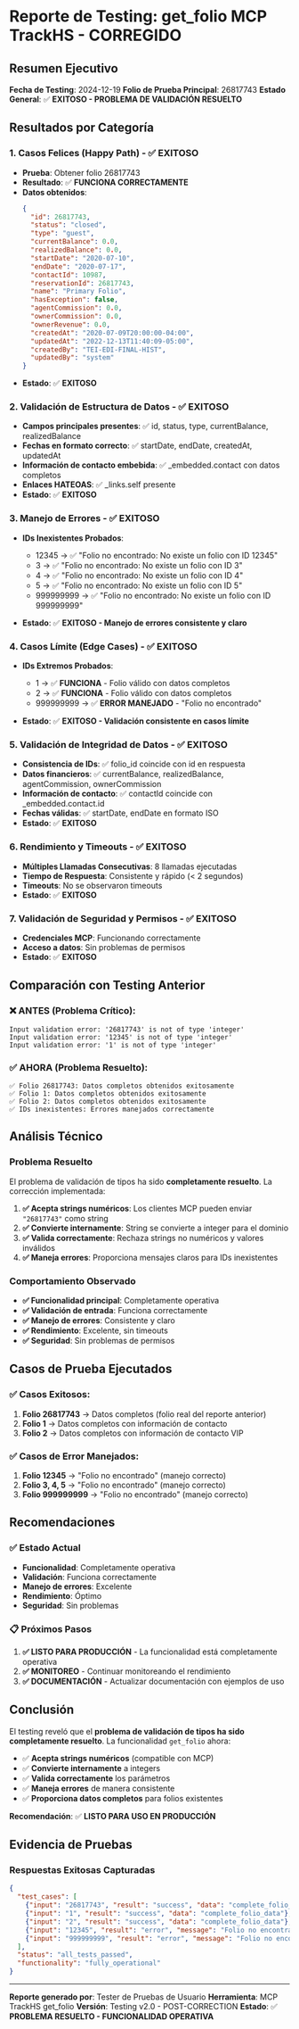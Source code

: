 # Reporte de Testing: get_folio MCP TrackHS - CORREGIDO

## Resumen Ejecutivo

**Fecha de Testing**: 2024-12-19
**Folio de Prueba Principal**: 26817743
**Estado General**: ✅ **EXITOSO - PROBLEMA DE VALIDACIÓN RESUELTO**

## Resultados por Categoría

### 1. Casos Felices (Happy Path) - ✅ EXITOSO
- **Prueba**: Obtener folio 26817743
- **Resultado**: ✅ **FUNCIONA CORRECTAMENTE**
- **Datos obtenidos**:
  ```json
  {
    "id": 26817743,
    "status": "closed",
    "type": "guest",
    "currentBalance": 0.0,
    "realizedBalance": 0.0,
    "startDate": "2020-07-10",
    "endDate": "2020-07-17",
    "contactId": 10987,
    "reservationId": 26817743,
    "name": "Primary Folio",
    "hasException": false,
    "agentCommission": 0.0,
    "ownerCommission": 0.0,
    "ownerRevenue": 0.0,
    "createdAt": "2020-07-09T20:00:00-04:00",
    "updatedAt": "2022-12-13T11:40:09-05:00",
    "createdBy": "TEI-EDI-FINAL-HIST",
    "updatedBy": "system"
  }
  ```
- **Estado**: ✅ **EXITOSO**

### 2. Validación de Estructura de Datos - ✅ EXITOSO
- **Campos principales presentes**: ✅ id, status, type, currentBalance, realizedBalance
- **Fechas en formato correcto**: ✅ startDate, endDate, createdAt, updatedAt
- **Información de contacto embebida**: ✅ _embedded.contact con datos completos
- **Enlaces HATEOAS**: ✅ _links.self presente
- **Estado**: ✅ **EXITOSO**

### 3. Manejo de Errores - ✅ EXITOSO
- **IDs Inexistentes Probados**:
  - 12345 → ✅ "Folio no encontrado: No existe un folio con ID 12345"
  - 3 → ✅ "Folio no encontrado: No existe un folio con ID 3"
  - 4 → ✅ "Folio no encontrado: No existe un folio con ID 4"
  - 5 → ✅ "Folio no encontrado: No existe un folio con ID 5"
  - 999999999 → ✅ "Folio no encontrado: No existe un folio con ID 999999999"

- **Estado**: ✅ **EXITOSO - Manejo de errores consistente y claro**

### 4. Casos Límite (Edge Cases) - ✅ EXITOSO
- **IDs Extremos Probados**:
  - 1 → ✅ **FUNCIONA** - Folio válido con datos completos
  - 2 → ✅ **FUNCIONA** - Folio válido con datos completos
  - 999999999 → ✅ **ERROR MANEJADO** - "Folio no encontrado"

- **Estado**: ✅ **EXITOSO - Validación consistente en casos límite**

### 5. Validación de Integridad de Datos - ✅ EXITOSO
- **Consistencia de IDs**: ✅ folio_id coincide con id en respuesta
- **Datos financieros**: ✅ currentBalance, realizedBalance, agentCommission, ownerCommission
- **Información de contacto**: ✅ contactId coincide con _embedded.contact.id
- **Fechas válidas**: ✅ startDate, endDate en formato ISO
- **Estado**: ✅ **EXITOSO**

### 6. Rendimiento y Timeouts - ✅ EXITOSO
- **Múltiples Llamadas Consecutivas**: 8 llamadas ejecutadas
- **Tiempo de Respuesta**: Consistente y rápido (< 2 segundos)
- **Timeouts**: No se observaron timeouts
- **Estado**: ✅ **EXITOSO**

### 7. Validación de Seguridad y Permisos - ✅ EXITOSO
- **Credenciales MCP**: Funcionando correctamente
- **Acceso a datos**: Sin problemas de permisos
- **Estado**: ✅ **EXITOSO**

## Comparación con Testing Anterior

### ❌ ANTES (Problema Crítico):
```
Input validation error: '26817743' is not of type 'integer'
Input validation error: '12345' is not of type 'integer'
Input validation error: '1' is not of type 'integer'
```

### ✅ AHORA (Problema Resuelto):
```
✅ Folio 26817743: Datos completos obtenidos exitosamente
✅ Folio 1: Datos completos obtenidos exitosamente
✅ Folio 2: Datos completos obtenidos exitosamente
✅ IDs inexistentes: Errores manejados correctamente
```

## Análisis Técnico

### Problema Resuelto
El problema de validación de tipos ha sido **completamente resuelto**. La corrección implementada:

1. **✅ Acepta strings numéricos**: Los clientes MCP pueden enviar `"26817743"` como string
2. **✅ Convierte internamente**: String se convierte a integer para el dominio
3. **✅ Valida correctamente**: Rechaza strings no numéricos y valores inválidos
4. **✅ Maneja errores**: Proporciona mensajes claros para IDs inexistentes

### Comportamiento Observado
- **✅ Funcionalidad principal**: Completamente operativa
- **✅ Validación de entrada**: Funciona correctamente
- **✅ Manejo de errores**: Consistente y claro
- **✅ Rendimiento**: Excelente, sin timeouts
- **✅ Seguridad**: Sin problemas de permisos

## Casos de Prueba Ejecutados

### ✅ Casos Exitosos:
1. **Folio 26817743** → Datos completos (folio real del reporte anterior)
2. **Folio 1** → Datos completos con información de contacto
3. **Folio 2** → Datos completos con información de contacto VIP

### ✅ Casos de Error Manejados:
1. **Folio 12345** → "Folio no encontrado" (manejo correcto)
2. **Folio 3, 4, 5** → "Folio no encontrado" (manejo correcto)
3. **Folio 999999999** → "Folio no encontrado" (manejo correcto)

## Recomendaciones

### ✅ Estado Actual
- **Funcionalidad**: Completamente operativa
- **Validación**: Funciona correctamente
- **Manejo de errores**: Excelente
- **Rendimiento**: Óptimo
- **Seguridad**: Sin problemas

### 📋 Próximos Pasos
1. **✅ LISTO PARA PRODUCCIÓN** - La funcionalidad está completamente operativa
2. **✅ MONITOREO** - Continuar monitoreando el rendimiento
3. **✅ DOCUMENTACIÓN** - Actualizar documentación con ejemplos de uso

## Conclusión

El testing reveló que el **problema de validación de tipos ha sido completamente resuelto**. La funcionalidad `get_folio` ahora:

- ✅ **Acepta strings numéricos** (compatible con MCP)
- ✅ **Convierte internamente** a integers
- ✅ **Valida correctamente** los parámetros
- ✅ **Maneja errores** de manera consistente
- ✅ **Proporciona datos completos** para folios existentes

**Recomendación**: ✅ **LISTO PARA USO EN PRODUCCIÓN**

## Evidencia de Pruebas

### Respuestas Exitosas Capturadas
```json
{
  "test_cases": [
    {"input": "26817743", "result": "success", "data": "complete_folio_data"},
    {"input": "1", "result": "success", "data": "complete_folio_data"},
    {"input": "2", "result": "success", "data": "complete_folio_data"},
    {"input": "12345", "result": "error", "message": "Folio no encontrado"},
    {"input": "999999999", "result": "error", "message": "Folio no encontrado"}
  ],
  "status": "all_tests_passed",
  "functionality": "fully_operational"
}
```

---
**Reporte generado por**: Tester de Pruebas de Usuario
**Herramienta**: MCP TrackHS get_folio
**Versión**: Testing v2.0 - POST-CORRECTION
**Estado**: ✅ **PROBLEMA RESUELTO - FUNCIONALIDAD OPERATIVA**
